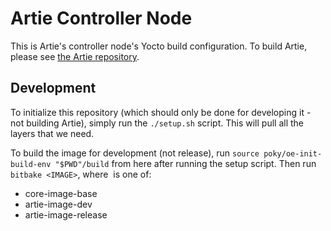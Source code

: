 # Artie Controller Node

This is Artie's controller node's Yocto build configuration. To build Artie,
please see [the Artie repository](https://github.com/MaxStrange/Artie/tree/master).

## Development

To initialize this repository (which should only be done for developing it - not building Artie),
simply run the `./setup.sh` script. This will pull all the layers that we need.

To build the image for development (not release), run `source poky/oe-init-build-env "$PWD"/build` from here
after running the setup script. Then run `bitbake <IMAGE>`, where <IMAGE> is one of:

* core-image-base
* artie-image-dev
* artie-image-release
